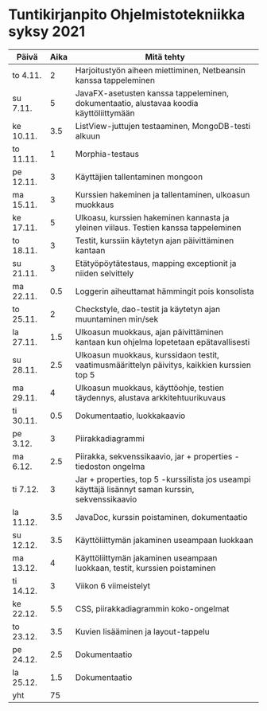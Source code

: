# Tuntikirjanpito Ohjelmistotekniikka syksy 2021

| Päivä | Aika | Mitä tehty |
|---|---|---|
to 4.11.|2|Harjoitustyön aiheen miettiminen, Netbeansin kanssa tappeleminen
su 7.11.|5|JavaFX-asetusten kanssa tappeleminen, dokumentaatio, alustavaa koodia käyttöliittymään
ke 10.11.|3.5|ListView-juttujen testaaminen, MongoDB-testi alkuun
to 11.11.|1|Morphia-testaus
pe 12.11.|3|Käyttäjien tallentaminen mongoon
ma 15.11.|3|Kurssien hakeminen ja tallentaminen, ulkoasun muokkaus
ke 17.11.|5|Ulkoasu, kurssien hakeminen kannasta ja yleinen viilaus. Testien kanssa tappeleminen
to 18.11.|3|Testit, kurssiin käytetyn ajan päivittäminen kantaan
su 21.11.|3|Etätyöpöytätestaus, mapping exceptionit ja niiden selvittely
ma 22.11.|0.5|Loggerin aiheuttamat hämmingit pois konsolista
to 25.11.|2|Checkstyle, dao-testit ja käytetyn ajan muuntaminen min/sek
la 27.11.|1.5|Ulkoasun muokkaus, ajan päivittäminen kantaan kun ohjelma lopetetaan epätavallisesti
su 28.11.|2.5|Ulkoasun muokkaus, kurssidaon testit, vaatimusmäärittelyn päivitys, kaikkien kurssien top 5
ma 29.11.|4|Ulkoasun muokkaus, käyttöohje, testien täydennys, alustava arkkitehtuurikuvaus
ti 30.11.|0.5|Dokumentaatio, luokkakaavio
pe 3.12.|3|Piirakkadiagrammi
ma 6.12.|2.5|Piirakka, sekvenssikaavio, jar + properties -tiedoston ongelma
ti 7.12.|3|Jar + properties, top 5 -kurssilista jos useampi käyttäjä lisännyt saman kurssin, sekvenssikaavio
la 11.12.|3.5|JavaDoc, kurssin poistaminen, dokumentaatio
su 12.12.|3.5|Käyttöliittymän jakaminen useampaan luokkaan
ma 13.12.|4|Käyttöliittymän jakaminen useampaan luokkaan, testit, kurssien poistaminen
ti 14.12.|3|Viikon 6 viimeistelyt
ke 22.12.|5.5|CSS, piirakkadiagrammin koko-ongelmat
to 23.12.|3.5|Kuvien lisääminen ja layout-tappelu
pe 24.12.|2.5|Dokumentaatio
la 25.12.|1.5|Dokumentaatio
|yht|75|
